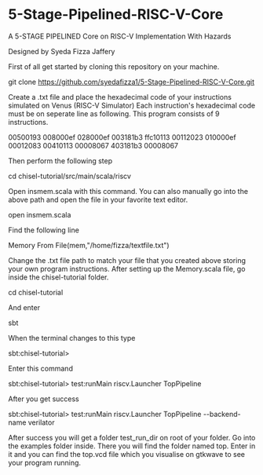 # 5-Stage-Pipelined-RISC-V-Core
A 5-STAGE PIPELINED  Core on RISC-V Implementation With Hazards

Designed by Syeda Fizza Jaffery

First of all get started by cloning this repository on your machine.

git clone https://github.com/syedafizza1/5-Stage-Pipelined-RISC-V-Core.git

Create a .txt file and place the hexadecimal code of your instructions simulated on Venus (RISC-V Simulator) Each instruction's hexadecimal code must be on seperate line as following. This program consists of 9 instructions.

00500193
008000ef
028000ef
003181b3
ffc10113
00112023
010000ef
00012083
00410113
00008067
403181b3
00008067


Then perform the following step

cd chisel-tutorial/src/main/scala/riscv

Open insmem.scala with this command. You can also manually go into the above path and open the file in your favorite text editor.

open insmem.scala

Find the following line

Memory From File(mem,"/home/fizza/textfile.txt")

Change the .txt file path to match your file that you created above storing your own program instructions. After setting up the Memory.scala file, go inside the chisel-tutorial folder.

cd chisel-tutorial

And enter

sbt

When the terminal changes to this type

sbt:chisel-tutorial>

Enter this command

sbt:chisel-tutorial> test:runMain riscv.Launcher TopPipeline

After you get success

sbt:chisel-tutorial> test:runMain riscv.Launcher TopPipeline --backend-name verilator

After success you will get a folder test_run_dir on root of your folder. Go into the examples folder inside. There you will find the folder named top. Enter in it and you can find the top.vcd file which you visualise on gtkwave to see your program running.
